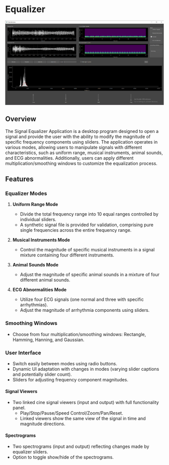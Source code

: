 # Equalizer
![App Screanshot](Image/APP.png)
## Overview

The Signal Equalizer Application is a desktop program designed to open a signal and provide the user with the ability to modify the magnitude of specific frequency components using sliders. The application operates in various modes, allowing users to manipulate signals with different characteristics, such as uniform range, musical instruments, animal sounds, and ECG abnormalities. Additionally, users can apply different multiplication/smoothing windows to customize the equalization process.

## Features

### Equalizer Modes

1. **Uniform Range Mode**
   - Divide the total frequency range into 10 equal ranges controlled by individual sliders.
   - A synthetic signal file is provided for validation, comprising pure single frequencies across the entire frequency range.

2. **Musical Instruments Mode**
   - Control the magnitude of specific musical instruments in a signal mixture containing four different instruments.

3. **Animal Sounds Mode**
   - Adjust the magnitude of specific animal sounds in a mixture of four different animal sounds.

4. **ECG Abnormalities Mode**
   - Utilize four ECG signals (one normal and three with specific arrhythmias).
   - Adjust the magnitude of arrhythmia components using sliders.

### Smoothing Windows

- Choose from four multiplication/smoothing windows: Rectangle, Hamming, Hanning, and Gaussian.

### User Interface

- Switch easily between modes using radio buttons.
- Dynamic UI adaptation with changes in modes (varying slider captions and potentially slider count).
- Sliders for adjusting frequency component magnitudes.
  
#### Signal Viewers

- Two linked cine signal viewers (input and output) with full functionality panel.
  - Play/Stop/Pause/Speed Control/Zoom/Pan/Reset.
  - Linked viewers show the same view of the signal in time and magnitude directions.

#### Spectrograms

- Two spectrograms (input and output) reflecting changes made by equalizer sliders.
- Option to toggle show/hide of the spectrograms.
